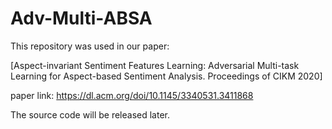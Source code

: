 # Adv-Multi-ABSA
This repository was used in our paper:

[Aspect-invariant Sentiment Features Learning: Adversarial Multi-task Learning for Aspect-based Sentiment Analysis. Proceedings of CIKM 2020]

paper link: https://dl.acm.org/doi/10.1145/3340531.3411868

The source code will be released later.
